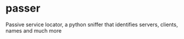 # passer
Passive service locator, a python sniffer that identifies servers, clients, names and much more
